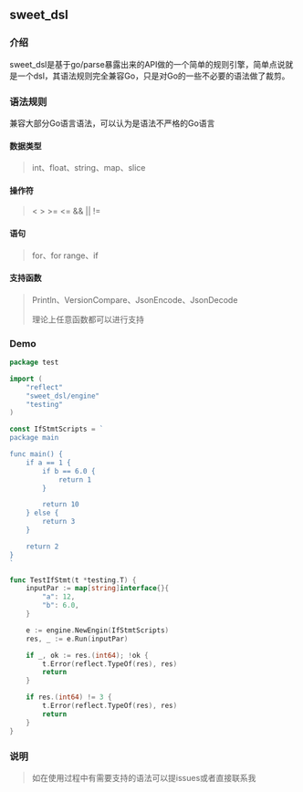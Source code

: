 ## sweet_dsl
### 介绍
sweet_dsl是基于go/parse暴露出来的API做的一个简单的规则引擎，简单点说就是一个dsl，其语法规则完全兼容Go，只是对Go的一些不必要的语法做了裁剪。

### 语法规则
兼容大部分Go语言语法，可以认为是语法不严格的Go语言

#### 数据类型
> int、float、string、map、slice

#### 操作符
> < >  >= <= && || !=

#### 语句
> for、for range、if

#### 支持函数
> Println、VersionCompare、JsonEncode、JsonDecode
> 
> 理论上任意函数都可以进行支持

### Demo
```go
package test

import (
	"reflect"
	"sweet_dsl/engine"
	"testing"
)

const IfStmtScripts = `
package main

func main() {
	if a == 1 {
		if b == 6.0 {
			return 1
		}

		return 10
	} else {
		return 3
	}

	return 2
}
`

func TestIfStmt(t *testing.T) {
	inputPar := map[string]interface{}{
		"a": 12,
		"b": 6.0,
	}

	e := engine.NewEngin(IfStmtScripts)
	res, _ := e.Run(inputPar)

	if _, ok := res.(int64); !ok {
		t.Error(reflect.TypeOf(res), res)
		return
	}

	if res.(int64) != 3 {
		t.Error(reflect.TypeOf(res), res)
		return
	}
}
```
### 说明
> 如在使用过程中有需要支持的语法可以提issues或者直接联系我
